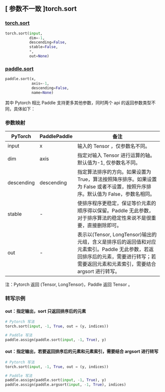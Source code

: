 ## [ 参数不一致 ]torch.sort

### [torch.sort](https://pytorch.org/docs/stable/generated/torch.sort.html?highlight=sort#torch.sort)

```python
torch.sort(input,
           dim=-1,
           descending=False,
           stable=False,
           *,
           out=None)
```

### [paddle.sort](https://www.paddlepaddle.org.cn/documentation/docs/zh/api/paddle/sort_cn.html#paddle.sort)

```python
paddle.sort(x,
            axis=-1,
            descending=False,
            name=None)
```

其中 Pytorch 相比 Paddle 支持更多其他参数，同时两个 api 的返回参数类型不同，具体如下：

### 参数映射
| PyTorch       | PaddlePaddle | 备注                                                   |
| ------------- | ------------ | ------------------------------------------------------ |
| input         | x            | 输入的 Tensor ，仅参数名不同。                           |
| dim           | axis         | 指定对输入 Tensor 进行运算的轴。默认值为-1, 仅参数名不同。 |
| descending    |descending    | 指定算法排序的方向。如果设置为 True，算法按照降序排序。如果设置为 False 或者不设置，按照升序排序。默认值为 False，参数名相同。     |
| stable        | -            | 使排序程序更稳定，保证等价元素的顺序得以保留。Paddle 无此参数，对于排序算法的稳定性来说不是很重要，直接删除即可。            |
| out           | -            | 表示以(Tensor, LongTensor)输出的元组，含义是排序后的返回值和对应元素索引。Paddle 无此参数，若返回排序后的元素，需要进行转写；若需要返回元素和元素索引，需要结合 argsort 进行转写。      |

注：Pytorch 返回 (Tensor, LongTensor)，Paddle 返回 Tensor 。

### 转写示例
#### out：指定输出，sort 只返回排序后的元素
```python
# Pytorch 写法
torch.sort(input, -1, True, out = (y, indices))

# Paddle 写法
paddle.assign(paddle.sort(input, -1, True), y)
```

#### out：指定输出，若要返回排序后的元素和元素索引，需要结合 argsort 进行转写
```python
# Pytorch 写法
torch.sort(input, -1, True, out = (y, indices))

# Paddle 写法
paddle.assign(paddle.sort(input, -1, True), y)
paddle.assign(paddle.argsort(input, -1, True), indices)
```
